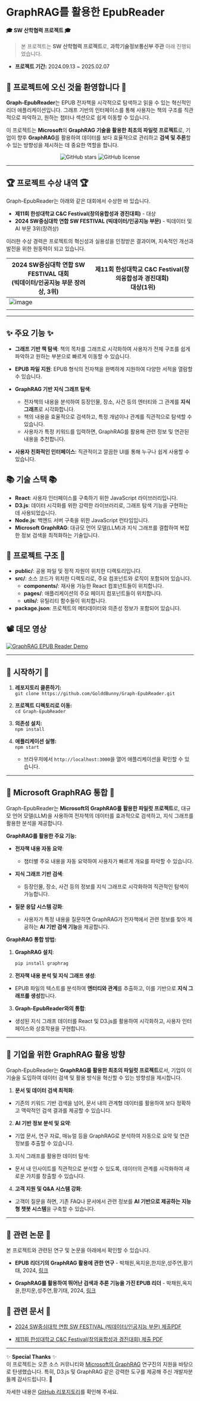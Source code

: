 # GraphRAG를 활용한 EpubReader
<!--![image]()-->

#### 🎓 SW 산학협력 프로젝트 🎓
> 본 프로젝트는 **SW 산학협력 프로젝트**로, **과학기술정보통신부 주관** 아래 진행되었습니다.  
- **프로젝트 기간:** 2024.09.13 ~ 2025.02.07  

## 👋 프로젝트에 오신 것을 환영합니다 👋

**Graph-EpubReader**는 EPUB 전자책을 시각적으로 탐색하고 읽을 수 있는 혁신적인 리더 애플리케이션입니다. 그래프 기반의 인터페이스를 통해 사용자는 책의 구조를 직관적으로 파악하고, 원하는 챕터나 섹션으로 쉽게 이동할 수 있습니다.

이 프로젝트는 **Microsoft**의 **GraphRAG 기술을 활용한 최초의 파일럿 프로젝트**로, 기업이 향후 **GraphRAG**를 활용하여 데이터를 보다 효율적으로 관리하고 **검색 및 추론**할 수 있는 방향성을 제시하는 데 중요한 역할을 합니다.


<p align="center">
    <img src="https://img.shields.io/github/stars/GolddBunny/Graph-EpubReader" alt="GitHub stars">
    <img src="https://img.shields.io/github/license/GolddBunny/Graph-EpubReader" alt="GitHub license">
</p>

---

## 🏆 프로젝트 수상 내역 🏆

Graph-EpubReader는 아래와 같은 대회에서 수상한 바 있습니다.


- **제11회 한성대학교 C&C Festival(창의융합성과 경진대회)** - 대상
- **2024 SW중심대학 연합 SW FESTIVAL (빅데이터/인공지능 부문)** - 빅데이터 및 AI 부문 3위(장려상)


이러한 수상 경력은 프로젝트의 혁신성과 실용성을 인정받은 결과이며, 지속적인 개선과 발전을 위한 원동력이 되고 있습니다.


| 2024 SW중심대학 연합 SW FESTIVAL 대회<br> (빅데이터/인공지능 부문 장려상, 3위)  | 제11회 한성대학교 C&C Festival(창의융합성과 경진대회)<br> 대상(1위) |
|---|---|
| ![image](https://github.com/user-attachments/assets/05fc0b1a-2bdc-42ad-85bb-fb8f32fc7379)
  |   |


---

## ✨ 주요 기능 ✨

- **그래프 기반 책 탐색**: 책의 목차를 그래프로 시각화하여 사용자가 전체 구조를 쉽게 파악하고 원하는 부분으로 빠르게 이동할 수 있습니다.

- **EPUB 파일 지원**: EPUB 형식의 전자책을 완벽하게 지원하여 다양한 서적을 열람할 수 있습니다.

- **GraphRAG 기반 지식 그래프 탐색**: 
  - 전자책의 내용을 분석하여 등장인물, 장소, 사건 등의 엔터티와 그 관계를 **지식 그래프**로 시각화합니다.
  - 책의 내용을 효율적으로 검색하고, 특정 개념이나 관계를 직관적으로 탐색할 수 있습니다.
  - 사용자가 특정 키워드를 입력하면, GraphRAG를 활용해 관련 정보 및 연관된 내용을 추천합니다.

- **사용자 친화적인 인터페이스**: 직관적이고 깔끔한 UI를 통해 누구나 쉽게 사용할 수 있습니다.


## 📚 기술 스택 📚

- **React**: 사용자 인터페이스를 구축하기 위한 JavaScript 라이브러리입니다.
- **D3.js**: 데이터 시각화를 위한 강력한 라이브러리로, 그래프 탐색 기능을 구현하는 데 사용되었습니다.
- **Node.js**: 백엔드 서버 구축을 위한 JavaScript 런타임입니다.
- **Microsoft GraphRAG**: 대규모 언어 모델(LLM)과 지식 그래프를 결합하여 복잡한 정보 검색을 최적화하는 기술입니다.


## 📂 프로젝트 구조 📂

- **public/**: 공용 파일 및 정적 자원이 위치한 디렉토리입니다.
- **src/**: 소스 코드가 위치한 디렉토리로, 주요 컴포넌트와 로직이 포함되어 있습니다.
  - **components/**: 재사용 가능한 React 컴포넌트들이 위치합니다.
  - **pages/**: 애플리케이션의 주요 페이지 컴포넌트들이 위치합니다.
  - **utils/**: 유틸리티 함수들이 위치합니다.
- **package.json**: 프로젝트의 메타데이터와 의존성 정보가 포함되어 있습니다.


## 📽️ 데모 영상

[![GraphRAG EPUB Reader Demo](https://github.com/user-attachments/assets/0ba36c65-c204-41c0-846e-bad8313f33ab)](https://youtu.be/RPfeBtiNFm4)

---

## 🚀 시작하기 🚀

1. **레포지토리 클론하기:**  
   `git clone https://github.com/GolddBunny/Graph-EpubReader.git`

2. **프로젝트 디렉토리로 이동:**  
   `cd Graph-EpubReader`

3. **의존성 설치:**  
   `npm install`

4. **애플리케이션 실행:**  
   `npm start`
   - 브라우저에서 `http://localhost:3000`을 열어 애플리케이션을 확인할 수 있습니다.

---

## 🔗 Microsoft GraphRAG 통합 🔗

Graph-EpubReader는 **Microsoft의 GraphRAG를 활용한 파일럿 프로젝트**로, 대규모 언어 모델(LLM)을 사용하여 전자책의 데이터를 효과적으로 검색하고, 지식 그래프를 활용한 분석을 제공합니다.

**GraphRAG를 활용한 주요 기능:**

- **전자책 내용 자동 요약**:

  - 챕터별 주요 내용을 자동 요약하여 사용자가 빠르게 개요를 파악할 수 있습니다.

- **지식 그래프 기반 검색**:

  - 등장인물, 장소, 사건 등의 정보를 지식 그래프로 시각화하여 직관적인 탐색이 가능합니다.

- **질문 응답 시스템 강화**:

  - 사용자가 특정 내용을 질문하면 GraphRAG가 전자책에서 관련 정보를 찾아 제공하는 **AI 기반 검색 기능**을 제공합니다.

**GraphRAG 통합 방법:**

1. **GraphRAG 설치**:

   ```bash
   pip install graphrag
   ```

2. **전자책 내용 분석 및 지식 그래프 생성**:
- EPUB 파일의 텍스트를 분석하여 **엔터티와 관계**를 추출하고, 이를 기반으로 **지식 그래프를 생성**합니다.

3. **Graph-EpubReader와의 통합**:
- 생성된 지식 그래프 데이터를 React 및 D3.js를 활용하여 시각화하고, 사용자 인터페이스와 상호작용을 구현합니다.

---

## 📌 기업을 위한 GraphRAG 활용 방향
Graph-EpubReader는 **GraphRAG를 활용한 최초의 파일럿 프로젝트**로서, 기업이 이 기술을 도입하여 데이터 검색 및 활용 방식을 혁신할 수 있는 방향성을 제시합니다.

1. **문서 및 데이터 검색 최적화**:

- 기존의 키워드 기반 검색을 넘어, 문서 내의 관계형 데이터를 활용하여 보다 정확하고 맥락적인 검색 결과를 제공할 수 있습니다.

2. **AI 기반 정보 분석 및 요약**:

- 기업 문서, 연구 자료, 매뉴얼 등을 GraphRAG로 분석하여 자동으로 요약 및 연관 정보를 추출할 수 있습니다.

3. 지식 그래프를 활용한 데이터 탐색:

- 문서 내 인사이트를 직관적으로 분석할 수 있도록, 데이터의 관계를 시각화하여 새로운 가치를 창출할 수 있습니다.

4. **고객 지원 및 Q&A 시스템 강화**:

- 고객이 질문을 하면, 기존 FAQ나 문서에서 관련 정보를 **AI 기반으로 제공하는 지능형 챗봇 시스템**을 구축할 수 있습니다.

---

## 📄 관련 논문 📄

본 프로젝트와 관련된 연구 및 논문을 아래에서 확인할 수 있습니다.

- **EPUB 리더기의 GraphRAG 활용에 관한 연구** - 박채원,옥지윤,한지운,성주연,황기태, 2024, [링크](https://github.com/user-attachments/files/17943916/EPUB.GraphRAG.pdf)

- **GraphRAG를 활용하여 뛰어난 검색과 추론 기능을 가진 EPUB 리더** - 박채원,옥지윤,한지운,성주연,황기태, 2024, [링크](https://github.com/user-attachments/files/18278657/GraphRAG.EPUB.pdf)


## 📄 관련 문서 📄

- [2024 SW중심대학 연합 SW FESTIVAL (빅데이터/인공지능 부문) 제출PDF](https://github.com/user-attachments/files/18728207/2024.SW._.pdf)
  
- [제11회 한성대학교 C&C Festival(창의융합성과 경진대회) 제출 PDF](https://github.com/user-attachments/files/18728106/_GraphRAG.EPUB.pdf)

---

✨ **Special Thanks** ✨  
이 프로젝트는 오픈 소스 커뮤니티와 [Microsoft의 GraphRAG](https://github.com/microsoft/graphrag) 연구진의 지원을 바탕으로 탄생했습니다. 
특히, D3.js 및 GraphRAG 같은 강력한 도구를 제공해 주신 개발자분들께 감사드립니다. 🚀  

자세한 내용은 [GitHub 리포지토리](https://github.com/GolddBunny/Graph-EpubReader)를 확인해 주세요.
